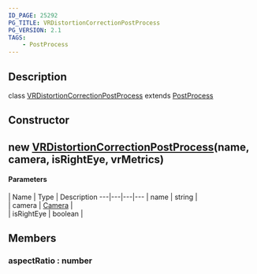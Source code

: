 ```yaml
---
ID_PAGE: 25292
PG_TITLE: VRDistortionCorrectionPostProcess
PG_VERSION: 2.1
TAGS:
    - PostProcess
---
```

## Description

class [VRDistortionCorrectionPostProcess](/classes/2.3/VRDistortionCorrectionPostProcess) extends [PostProcess](/classes/2.3/PostProcess)



## Constructor

##  new [VRDistortionCorrectionPostProcess](/classes/2.3/VRDistortionCorrectionPostProcess)(name, camera, isRightEye, vrMetrics)



#### Parameters
 | Name | Type | Description
---|---|---|---
 | name | string |   
 | camera | [Camera](/classes/2.3/Camera) |   
 | isRightEye | boolean |   
## Members

### aspectRatio : number



